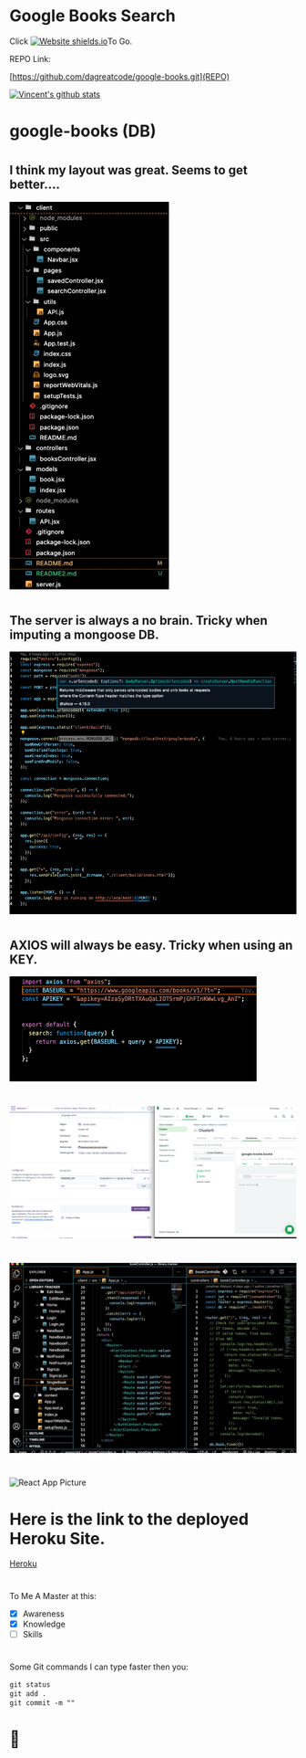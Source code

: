 # Google Books Search
Click
[![Website shields.io](https://img.shields.io/website-up-down-green-red/http/shields.io.svg)](https://da-google-books.herokuapp.com/)To Go.


REPO Link: 

[https://github.com/dagreatcode/google-books.git](REPO)

[![Vincent's github stats](https://github-readme-stats.vercel.app/api?username=DaGreatCode&theme=blue-green)](https://github.com/DaGreatCode/github-readme-stats)
# google-books (DB)
#
## I think my layout was great. Seems to get better....
![React App Picture](./image/img1.png)
#
## The server is always a no brain. Tricky when imputing a mongoose DB.
![React App Picture](./image/img2.png)
#
## AXIOS will always be easy. Tricky when using an KEY.
![React App Picture](./image/img3.png)
#
##
![React App Picture](./image/img4.png)
#
##
![React App Picture](./image/img5.png)
#
##
![React App Picture](./image/img6.png)
#
#

# Here is the link to the deployed Heroku Site. 
[Heroku](https://da-google-books.herokuapp.com/)
#
#
To Me A Master at this:
- [x] Awareness
- [x] Knowledge
- [ ] Skills
#
#
#
Some Git commands I can type faster then you:
```
git status
git add .
git commit -m ""
```

# :thinking: